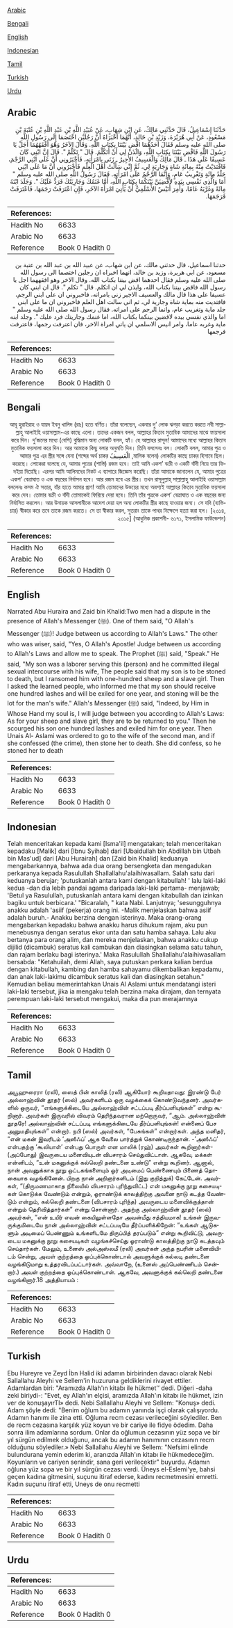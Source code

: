 [Arabic](#arabic)

[Bengali](#bengali)

[English](#english)

[Indonesian](#indonesian)

[Tamil](#tamil)

[Turkish](#turkish)

[Urdu](#urdu)

## Arabic


<div dir="rtl" lang="ar" style={{fontSize:'larger',backgroundColor:'#f8f9fa',padding:20}}>
حَدَّثَنَا إِسْمَاعِيلُ، قَالَ حَدَّثَنِي مَالِكٌ، عَنِ ابْنِ شِهَابٍ، عَنْ عُبَيْدِ اللَّهِ بْنِ عَبْدِ اللَّهِ بْنِ عُتْبَةَ بْنِ مَسْعُودٍ، عَنْ أَبِي هُرَيْرَةَ، وَزَيْدِ بْنِ خَالِدٍ، أَنَّهُمَا أَخْبَرَاهُ أَنَّ رَجُلَيْنِ اخْتَصَمَا إِلَى رَسُولِ اللَّهِ صلى الله عليه وسلم فَقَالَ أَحَدُهُمَا اقْضِ بَيْنَنَا بِكِتَابِ اللَّهِ‏.‏ وَقَالَ الآخَرُ وَهْوَ أَفْقَهُهُمَا أَجَلْ يَا رَسُولَ اللَّهِ فَاقْضِ بَيْنَنَا بِكِتَابِ اللَّهِ، وَائْذَنْ لِي أَنْ أَتَكَلَّمَ‏.‏ قَالَ ‏"‏ تَكَلَّمْ ‏"‏‏.‏ قَالَ إِنَّ ابْنِي كَانَ عَسِيفًا عَلَى هَذَا ـ قَالَ مَالِكٌ وَالْعَسِيفُ الأَجِيرُ ـ زَنَى بِامْرَأَتِهِ، فَأَخْبَرُونِي أَنَّ عَلَى ابْنِي الرَّجْمَ، فَافْتَدَيْتُ مِنْهُ بِمِائَةِ شَاةٍ وَجَارِيَةٍ لِي، ثُمَّ إِنِّي سَأَلْتُ أَهْلَ الْعِلْمِ فَأَخْبَرُونِي أَنَّ مَا عَلَى ابْنِي جَلْدُ مِائَةٍ وَتَغْرِيبُ عَامٍ، وَإِنَّمَا الرَّجْمُ عَلَى امْرَأَتِهِ‏.‏ فَقَالَ رَسُولُ اللَّهِ صلى الله عليه وسلم ‏"‏ أَمَا وَالَّذِي نَفْسِي بِيَدِهِ لأَقْضِيَنَّ بَيْنَكُمَا بِكِتَابِ اللَّهِ، أَمَّا غَنَمُكَ وَجَارِيَتُكَ فَرَدٌّ عَلَيْكَ ‏"‏‏.‏ وَجَلَدَ ابْنَهُ مِائَةً وَغَرَّبَهُ عَامًا، وَأُمِرَ أُنَيْسٌ الأَسْلَمِيُّ أَنْ يَأْتِيَ امْرَأَةَ الآخَرِ، فَإِنِ اعْتَرَفَتْ رَجَمَهَا، فَاعْتَرَفَتْ فَرَجَمَهَا‏.‏
</div>
<div style={{backgroundColor:'#f8f9fa',padding:20, marginBottom: 10}}><table> <thead> <tr> <th>References:</th> <th></th> </tr> </thead> <tbody><tr><td>Hadith No</td><td>6633</td></tr><tr><td>Arabic No</td><td>6633</td></tr><tr><td>Reference</td><td>Book 0 Hadith 0</td></tr></tbody></table></div>


<div dir="rtl" lang="ar" style={{fontSize:'larger',backgroundColor:'#f8f9fa',padding:20}}>
حدثنا اسماعيل، قال حدثني مالك، عن ابن شهاب، عن عبيد الله بن عبد الله بن عتبة بن مسعود، عن ابي هريرة، وزيد بن خالد، انهما اخبراه ان رجلين اختصما الى رسول الله صلى الله عليه وسلم فقال احدهما اقض بيننا بكتاب الله. وقال الاخر وهو افقههما اجل يا رسول الله فاقض بيننا بكتاب الله، وايذن لي ان اتكلم. قال " تكلم ". قال ان ابني كان عسيفا على هذا قال مالك والعسيف الاجير زنى بامراته، فاخبروني ان على ابني الرجم، فافتديت منه بماية شاة وجارية لي، ثم اني سالت اهل العلم فاخبروني ان ما على ابني جلد ماية وتغريب عام، وانما الرجم على امراته. فقال رسول الله صلى الله عليه وسلم " اما والذي نفسي بيده لاقضين بينكما بكتاب الله، اما غنمك وجاريتك فرد عليك ". وجلد ابنه ماية وغربه عاما، وامر انيس الاسلمي ان ياتي امراة الاخر، فان اعترفت رجمها، فاعترفت فرجمها
</div>
<div style={{backgroundColor:'#f8f9fa',padding:20, marginBottom: 10}}><table> <thead> <tr> <th>References:</th> <th></th> </tr> </thead> <tbody><tr><td>Hadith No</td><td>6633</td></tr><tr><td>Arabic No</td><td>6633</td></tr><tr><td>Reference</td><td>Book 0 Hadith 0</td></tr></tbody></table></div>

## Bengali


<div dir="rtl" lang="bn" style={{fontSize:'larger',backgroundColor:'#f8f9fa',padding:20}}>
আবূ হুরাইরাহ ও যায়দ ইবনু খালিদ (রাঃ) হতে বর্ণিত। তাঁরা বলেছেন, একবার দু’ লোক ঝগড়া করতে করতে নবী সাল্লাল্লাহু আলাইহি ওয়াসাল্লাম-এর কাছে এলো। তাদের একজন বলল, আল্লাহর কিতাব মুতাবিক আমাদের মাঝে ফায়সালা করে দিন। দু’জনের মধ্যে (বেশি) বুদ্ধিমান অন্য লোকটি বলল, হ্যাঁ। হে আল্লাহর রাসূল! আমাদের মধ্যে আল্লাহর কিতাব মুতাবিক ফয়সালা করে দিন। আর আমাকে কিছু বলার অনুমতি দিন। তিনি বললেনঃ বল। লোকটি বলল, আমার পুত্র ও লোকটির কাছে চাকর হিসাবে ছিল। (মালিক বলেন, الْعَسِيفُ শব্দের অর্থ চাকর) আমার পুত্র এর স্ত্রীর সঙ্গে যেনা করেছে। লোকেরা বলেছে যে, আমার পুত্রের (শাস্তি) রজম হবে। তাই আমি একশ’ বক্রী ও একটি বাঁদী নিয়ে তার ফিদইয়া দিয়েছি। এরপর আমি আলিমদের নিকট এ ব্যাপারে জিজ্ঞেস করেছি। তাঁরা আমাকে জানালেন যে, আমার পুত্রের একশ’ বেত্রাঘাত ও এক বছরের নির্বাসন হবে। আর রজম হবে এর স্ত্রীর। তখন রাসূলুল্লাহ্ সাল্লাল্লাহু আলাইহি ওয়াসাল্লাম বললেনঃ কসম ঐ সত্তার, যাঁর হাতে আমার প্রাণ! আমি তোমাদের উভয়ের মধ্যে অবশ্যই আল্লাহর কিতাব মুতাবিক ফয়সালা করে দেব। তোমার বক্রী ও বাঁদী তোমাকেই ফিরিয়ে দেয়া হবে। তিনি তাঁর পুত্রকে একশ’ বেত্রাঘাত ও এক বছরের জন্য নির্বাসিত করলেন। আর উনায়ক আসলামীকে আদেশ দেয়া হল অন্য লোকটির স্ত্রীর কাছে যাওয়ার জন্য। সে যদি (ব্যভিচার) স্বীকার করে তবে তাকে রজম করতে। সে তা স্বীকার করল, সুতরাং তাকে পাথর নিক্ষেপে হত্যা করা হল। [২৩১৪, ২৩১৫] (আধুনিক প্রকাশনী- ৬১৭১, ইসলামিক ফাউন্ডেশন)
</div>
<div style={{backgroundColor:'#f8f9fa',padding:20, marginBottom: 10}}><table> <thead> <tr> <th>References:</th> <th></th> </tr> </thead> <tbody><tr><td>Hadith No</td><td>6633</td></tr><tr><td>Arabic No</td><td>6633</td></tr><tr><td>Reference</td><td>Book 0 Hadith 0</td></tr></tbody></table></div>

## English


<div dir="ltr" lang="en" style={{fontSize:'larger',backgroundColor:'#f8f9fa',padding:20}}>
Narrated Abu Huraira and Zaid bin Khalid:Two men had a dispute in the presence of Allah's Messenger (ﷺ). One of them said, "O Allah's Messenger (ﷺ)! Judge between us according to Allah's Laws." The other who was wiser, said, "Yes, O Allah's Apostle! Judge between us according to Allah's Laws and allow me to speak. The Prophet (ﷺ) said, "Speak." He said, "My son was a laborer serving this (person) and he committed illegal sexual intercourse with his wife, The people said that my son is to be stoned to death, but I ransomed him with one-hundred sheep and a slave girl. Then I asked the learned people, who informed me that my son should receive one hundred lashes and will be exiled for one year, and stoning will be the lot for the man's wife." Allah's Messenger (ﷺ) said, "Indeed, by Him in Whose Hand my soul is, I will judge between you according to Allah's Laws: As for your sheep and slave girl, they are to be returned to you." Then he scourged his son one hundred lashes and exiled him for one year. Then Unais Al- Aslami was ordered to go to the wife of the second man, and if she confessed (the crime), then stone her to death. She did confess, so he stoned her to death
</div>
<div style={{backgroundColor:'#f8f9fa',padding:20, marginBottom: 10}}><table> <thead> <tr> <th>References:</th> <th></th> </tr> </thead> <tbody><tr><td>Hadith No</td><td>6633</td></tr><tr><td>Arabic No</td><td>6633</td></tr><tr><td>Reference</td><td>Book 0 Hadith 0</td></tr></tbody></table></div>

## Indonesian


<div dir="ltr" lang="id" style={{fontSize:'larger',backgroundColor:'#f8f9fa',padding:20}}>
Telah menceritakan kepada kami [Isma'il] mengatakan; telah menceritakan kepadaku [Malik] dari [Ibnu Syihab] dari [Ubaidullah bin Abdillah bin Utbah bin Mas'ud] dari [Abu Hurairah] dan [Zaid bin Khalid] keduanya mengabarkannya, bahwa ada dua orang bersengketa dan mengadukan perkaranya kepada Rasulullah Shallallahu'alaihiwasallam. Salah satu dari keduanya berujar; 'putuskanlah antara kami dengan kitabullah! ' lalu laki-laki kedua -dan dia lebih pandai agama daripada laki-laki pertama- menjawab; 'Betul ya Rasulullah, putuskanlah antara kami dengan kitabullah dan izinkan bagiku untuk berbicara.' "Bicaralah, " kata Nabi. Lanjutnya; 'sesungguhnya anakku adalah 'asiif (pekerja) orang ini. -Malik menjelaskan bahwa asiif adalah buruh.- Anakku berzina dengan isterinya. Maka orang-orang mengabarkan kepadaku bahwa anakku harus dihukum rajam, aku pun menebusnya dengan seratus ekor unta dan satu hamba sahaya. Lalu aku bertanya para orang alim, dan mereka menjelaskan, bahwa anakku cukup dijilid (dicambuk) seratus kali cambukan dan diasingkan selama satu tahun, dan rajam berlaku bagi isterinya.' Maka Rasulullah Shallallahu'alaihiwasallam bersabda: "Ketahuilah, demi Allah, saya putuskan perkara kalian berdua dengan kitabullah, kambing dan hamba sahayamu dikembalikan kepadamu, dan anak laki-lakimu dicambuk seratus kali dan diasingkan setahun." Kemudian beliau memerintahkan Unais Al Aslami untuk mendatangi isteri laki-laki tersebut, jika ia mengaku telah berzina maka dirajam, dan ternyata perempuan laki-laki tersebut mengakui, maka dia pun merajamnya
</div>
<div style={{backgroundColor:'#f8f9fa',padding:20, marginBottom: 10}}><table> <thead> <tr> <th>References:</th> <th></th> </tr> </thead> <tbody><tr><td>Hadith No</td><td>6633</td></tr><tr><td>Arabic No</td><td>6633</td></tr><tr><td>Reference</td><td>Book 0 Hadith 0</td></tr></tbody></table></div>

## Tamil


<div dir="ltr" lang="ta" style={{fontSize:'larger',backgroundColor:'#f8f9fa',padding:20}}>
அபூஹுரைரா (ரலி), ஸைத் பின் காலித் (ரலி) ஆகியோர் கூறியதாவது: இரண்டு பேர் அல்லாஹ்வின் தூதர் (ஸல்) அவர்களிடம் ஒரு வழக்கைக் கொண்டுவந்தனர். அவர்களில் ஒருவர், “எங்களுக்கிடையே அல்லாஹ்வின் சட்டப்படி தீர்ப்பளியுங்கள்” என்று கூறினார். அவர்கள் இருவரில் விவரம் தெரிந்தவரான மற்றொருவர், “ஆம். அல்லாஹ்வின் தூதரே! அல்லாஹ்வின் சட்டப்படி எங்களுக்கிடையே தீர்ப்பளியுங்கள்! என்னைப் பேச அனுமதியுங்கள்” என்றார். நபி (ஸல்) அவர்கள், “பேசுங்கள்” என்றார்கள். அந்த மனிதர், “என் மகன் இவரிடம் ‘அஸீஃப்’ ஆக வேலை பார்த்துக் கொண்டிருந்தான். -’அஸீஃப்’ என்பதற்கு ‘கூலியாள்’ என்பது பொருள் என மாலிக் (ரஹ்) அவர்கள் கூறினார்கள்- (அப்போது) இவருடைய மனைவியுடன் விபசாரம் செய்துவிட்டான். ஆகவே, மக்கள் என்னிடம், “உன் மகனுக்குக் கல்லெறி தண்டனை உண்டு” என்று கூறினர். ஆனால், நான் அவனுக்காக நூறு ஒட்டகங்களையும் ஓர் அடிமைப் பெண்ணையும் பிணைத் தொகையாக வழங்கினேன். பிறகு நான் அறிஞர்களிடம் (இது குறித்துக்) கேட்டேன். அவர்கள், “(திருமணமாகாத நிலையில் விபசாரம் புரிந்துவிட்ட) என் மகனுக்கு நூறு கசையடிகள் கொடுக்க வேண்டும் என்றும், ஓராண்டுக் காலத்திற்கு அவனை நாடு கடத்த வேண்டும் என்றும், கல்லெறி தண்டனை (விபசாரம் புரிந்த) அவருடைய மனைவிக்குத்தான் என்றும் தெரிவித்தார்கள்” என்று சொன்னார். அதற்கு அல்லாஹ்வின் தூதர் (ஸல்) அவர்கள், “என் உயிர் எவன் கையிலுள்ளதோ அவன்மீது சத்தியமாக! உங்கள் இருவருக்குமிடையே நான் அல்லாஹ்வின் சட்டப்படியே தீர்ப்பளிக்கிறேன்: “உங்கள் ஆடுகளும் அடிமைப் பெண்ணும் உங்களிடமே திருப்பித் தரப்படும்” என்று கூறிவிட்டு, அவருடைய மகனுக்கு நூறு கசையடிகள் வழங்கச்செய்து ஓராண்டு காலத்திற்கு நாடு கடத்தவும் செய்தார்கள். மேலும், உனைஸ் அல்அஸ்லமீ (ரலி) அவர்கள் அந்த நபரின் மனைவியிடம் சென்று, அவள் குற்றத்தை ஒப்புக்கொண்டால் அவளுக்குக் கல்லடி தண்டனை வழங்கிடுமாறு உத்தரவிடப்பட்டார்கள். அவ்வாறே, (உனைஸ் அப்பெண்ணிடம் சென்றார்.) அவள் குற்றத்தை ஒப்புக்கொண்டாள். ஆகவே, அவளுக்குக் கல்லெறி தண்டனை வழங்கினார்.18 அத்தியாயம் :
</div>
<div style={{backgroundColor:'#f8f9fa',padding:20, marginBottom: 10}}><table> <thead> <tr> <th>References:</th> <th></th> </tr> </thead> <tbody><tr><td>Hadith No</td><td>6633</td></tr><tr><td>Arabic No</td><td>6633</td></tr><tr><td>Reference</td><td>Book 0 Hadith 0</td></tr></tbody></table></div>

## Turkish


<div dir="ltr" lang="tr" style={{fontSize:'larger',backgroundColor:'#f8f9fa',padding:20}}>
Ebu Hureyre ve Zeyd İbn Halid iki adamın birbirinden davacı olarak Nebi Sallallahu Aleyhi ve Sellem'in huzuruna geldiklerini rivayet ettiler. Adamlardan biri: "Aramızda Allah'ın kitabı ile hükmet’’ dedi. Diğeri -daha zeki biriydi-: "Evet, ey Allah'ın elçisi, aramızda Allah'ın kitabı ile hükmet, izin ver de konuşayırTI» dedi. Nebi Sallallahu Aleyhi ve Sellem: "Konuş» dedi. Adam şöyle dedi: "Benim oğlum bu adamın yanında işçi olarak çalışıyordu. Adamın hanımı ile zina etti. Oğluma recm cezası verileceğini söylediler. Ben de recm cezasına karşılık yüz koyun ve bir cariye ile fidye ödedim. Daha sonra ilim adamlarına sordum. Onlar da oğlumun cezasının yüz sopa ve bir yıl sürgün edilmek olduğunu, ancak bu adamın hanımının cezasının recm olduğunu söylediler.» Nebi Sallallahu Aleyhi ve Sellem: "Nefsimi elinde bulundurana yemin ederim ki, aranızda Allah'ın kitabı ile hükmedeceğim. Koyunların ve cariyen senindir, sana geri verilecektir" buyurdu. Adamın oğluna yüz sopa ve bir yıl sürgün cezası verdi. Üneys el-Eslemi'ye, bahsi geçen kadına gitmesini, suçunu itiraf ederse, kadını recmetmesini emretti. Kadın suçunu itiraf etti, Uneys de onu recmetti
</div>
<div style={{backgroundColor:'#f8f9fa',padding:20, marginBottom: 10}}><table> <thead> <tr> <th>References:</th> <th></th> </tr> </thead> <tbody><tr><td>Hadith No</td><td>6633</td></tr><tr><td>Arabic No</td><td>6633</td></tr><tr><td>Reference</td><td>Book 0 Hadith 0</td></tr></tbody></table></div>

## Urdu


<div dir="rtl" lang="ur" style={{fontSize:'larger',backgroundColor:'#f8f9fa',padding:20}}>

</div>
<div style={{backgroundColor:'#f8f9fa',padding:20, marginBottom: 10}}><table> <thead> <tr> <th>References:</th> <th></th> </tr> </thead> <tbody><tr><td>Hadith No</td><td>6633</td></tr><tr><td>Arabic No</td><td>6633</td></tr><tr><td>Reference</td><td>Book 0 Hadith 0</td></tr></tbody></table></div>
